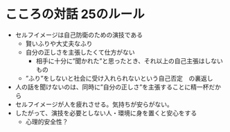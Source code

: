 
# こころの対話 25のルール

- セルフイメージは自己防衛のための演技である
	- 賢いふりや大丈夫なふり
	- 自分の正しさを主張したくて仕方がない
		- 相手に十分に”聞かれた”と思ったとき、それ以上の自己主張はしないもの
	- ”ふり”をしないと社会に受け入れられないという自己否定　の裏返し
- 人の話を聞けないのは、同時に”自分の正しさ”を主張することに精一杯だから
- セルフイメージが人を疲れさせる。気持ちが安らがない。
- したがって、演技を必要としない人・環境に身を置くと安心をする
	- 心理的安全性？